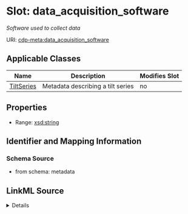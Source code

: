 

# Slot: data_acquisition_software


_Software used to collect data_



URI: [cdp-meta:data_acquisition_software](metadatadata_acquisition_software)



<!-- no inheritance hierarchy -->





## Applicable Classes

| Name | Description | Modifies Slot |
| --- | --- | --- |
| [TiltSeries](TiltSeries.md) | Metadata describing a tilt series |  no  |







## Properties

* Range: [xsd:string](http://www.w3.org/2001/XMLSchema#string)





## Identifier and Mapping Information







### Schema Source


* from schema: metadata




## LinkML Source

<details>
```yaml
name: data_acquisition_software
description: Software used to collect data
from_schema: metadata
exact_mappings:
- cdp-common:tiltseries_data_acquisition_software
rank: 1000
alias: data_acquisition_software
owner: TiltSeries
domain_of:
- TiltSeries
range: string
inlined: true
inlined_as_list: true

```
</details>